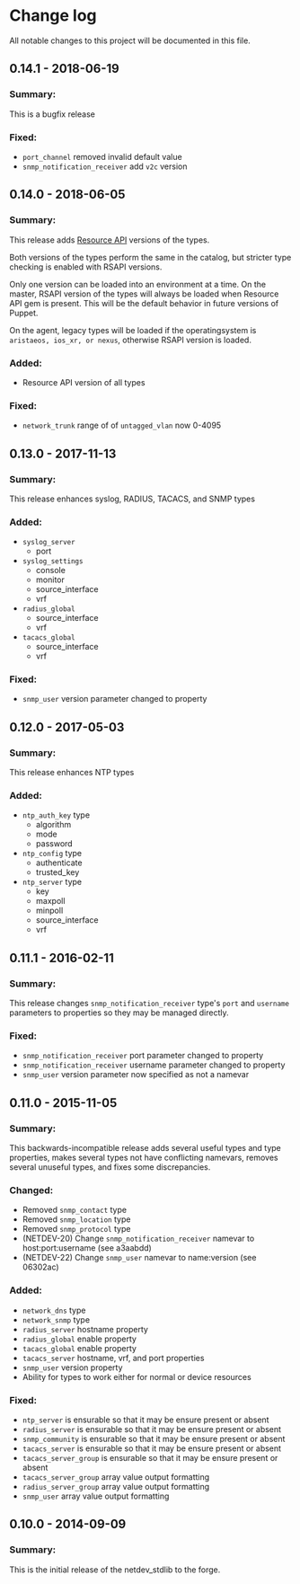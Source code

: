 # Change log
All notable changes to this project will be documented in this file.

## 0.14.1 - 2018-06-19
### Summary:
This is a bugfix release

### Fixed:
- `port_channel` removed invalid default value
- `snmp_notification_receiver` add `v2c` version

## 0.14.0 - 2018-06-05
### Summary:
This release adds [Resource API](https://github.com/puppetlabs/puppet-resource_api) versions of the types.

Both versions of the types perform the same in the catalog, but stricter type checking is enabled with RSAPI versions.

Only one version can be loaded into an environment at a time.  On the master, RSAPI version of the types will always be loaded when Resource API gem is present.  This will be the default behavior in future versions of Puppet.

On the agent, legacy types will be loaded if the operatingsystem is `aristaeos, ios_xr, or nexus`, otherwise RSAPI version is loaded.

### Added:
- Resource API version of all types

### Fixed:
- `network_trunk` range of of `untagged_vlan` now 0-4095

## 0.13.0 - 2017-11-13
### Summary:
This release enhances syslog, RADIUS, TACACS, and SNMP types

### Added:
- `syslog_server`
  - port
- `syslog_settings`
  - console
  - monitor
  - source_interface
  - vrf
- `radius_global`
  - source_interface
  - vrf
- `tacacs_global`
  - source_interface
  - vrf

### Fixed:
- `snmp_user` version parameter changed to property

## 0.12.0 - 2017-05-03
### Summary:
This release enhances NTP types

### Added:
- `ntp_auth_key` type
  - algorithm
  - mode
  - password
- `ntp_config` type
  - authenticate
  - trusted_key
- `ntp_server` type
  - key
  - maxpoll
  - minpoll
  - source_interface
  - vrf

## 0.11.1 - 2016-02-11
### Summary:
This release changes `snmp_notification_receiver` type's `port` and `username` parameters to properties so they may be managed directly.

### Fixed:
- `snmp_notification_receiver` port parameter changed to property
- `snmp_notification_receiver` username parameter changed to property
- `snmp_user` version parameter now specified as not a namevar

## 0.11.0 - 2015-11-05
### Summary:
This backwards-incompatible release adds several useful types and type properties, makes several types not have conflicting namevars, removes several unuseful types, and fixes some discrepancies.

### Changed:
- Removed `snmp_contact` type
- Removed `snmp_location` type
- Removed `snmp_protocol` type
- (NETDEV-20) Change `snmp_notification_receiver` namevar to host:port:username
  (see a3aabdd)
- (NETDEV-22) Change `snmp_user` namevar to name:version (see 06302ac)

### Added:
- `network_dns` type
- `network_snmp` type
- `radius_server` hostname property
- `radius_global` enable property
- `tacacs_global` enable property
- `tacacs_server` hostname, vrf, and port properties
- `snmp_user` version property
- Ability for types to work either for normal or device resources


### Fixed:
- `ntp_server` is ensurable so that it may be ensure present or absent
- `radius_server` is ensurable so that it may be ensure present or absent
- `snmp_community` is ensurable so that it may be ensure present or absent
- `tacacs_server` is ensurable so that it may be ensure present or absent
- `tacacs_server_group` is ensurable so that it may be ensure present or absent
- `tacacs_server_group` array value output formatting
- `radius_server_group` array value output formatting
- `snmp_user` array value output formatting

## 0.10.0 - 2014-09-09
### Summary:
This is the initial release of the netdev\_stdlib to the forge.
